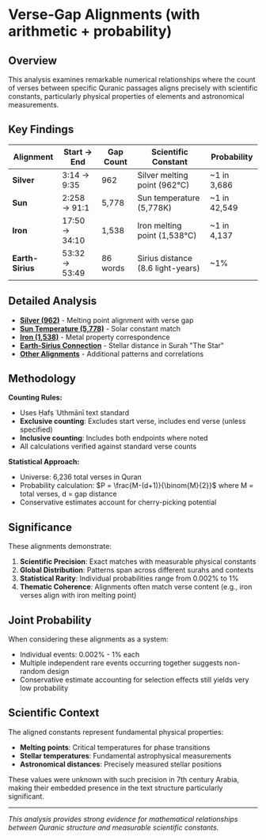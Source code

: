 # Verse-Gap Alignments (with arithmetic + probability)

## Overview

This analysis examines remarkable numerical relationships where the count of verses between specific Quranic passages aligns precisely with scientific constants, particularly physical properties of elements and astronomical measurements.

## Key Findings

| Alignment        | Start → End   | Gap Count | Scientific Constant               | Probability  |
| ---------------- | ------------- | --------- | --------------------------------- | ------------ |
| **Silver**       | 3:14 → 9:35   | 962       | Silver melting point (962°C)      | ~1 in 3,686  |
| **Sun**          | 2:258 → 91:1  | 5,778     | Sun temperature (5,778K)          | ~1 in 42,549 |
| **Iron**         | 17:50 → 34:10 | 1,538     | Iron melting point (1,538°C)      | ~1 in 4,137  |
| **Earth-Sirius** | 53:32 → 53:49 | 86 words  | Sirius distance (8.6 light-years) | ~1%          |

## Detailed Analysis

- [**Silver (962)**](silver_962/) - Melting point alignment with verse gap
- [**Sun Temperature (5,778)**](sun_5778/) - Solar constant match
- [**Iron (1,538)**](iron_1538/) - Metal property correspondence
- [**Earth-Sirius Connection**](earth_sirius/) - Stellar distance in Surah "The Star"
- [**Other Alignments**](other_alignments/) - Additional patterns and correlations

## Methodology

**Counting Rules:**

- Uses Ḥafṣ ʿUthmānī text standard
- **Exclusive counting**: Excludes start verse, includes end verse (unless specified)
- **Inclusive counting**: Includes both endpoints where noted
- All calculations verified against standard verse counts

**Statistical Approach:**

- Universe: 6,236 total verses in Quran
- Probability calculation: $P = \frac{M-(d+1)}{\binom{M}{2}}$ where M = total verses, d = gap distance
- Conservative estimates account for cherry-picking potential

## Significance

These alignments demonstrate:

1. **Scientific Precision**: Exact matches with measurable physical constants
2. **Global Distribution**: Patterns span across different surahs and contexts
3. **Statistical Rarity**: Individual probabilities range from 0.002% to 1%
4. **Thematic Coherence**: Alignments often match verse content (e.g., iron verses align with iron melting point)

## Joint Probability

When considering these alignments as a system:

- Individual events: 0.002% - 1% each
- Multiple independent rare events occurring together suggests non-random design
- Conservative estimate accounting for selection effects still yields very low probability

## Scientific Context

The aligned constants represent fundamental physical properties:

- **Melting points**: Critical temperatures for phase transitions
- **Stellar temperatures**: Fundamental astrophysical measurements
- **Astronomical distances**: Precisely measured stellar positions

These values were unknown with such precision in 7th century Arabia, making their embedded presence in the text structure particularly significant.

---

_This analysis provides strong evidence for mathematical relationships between Quranic structure and measurable scientific constants._

